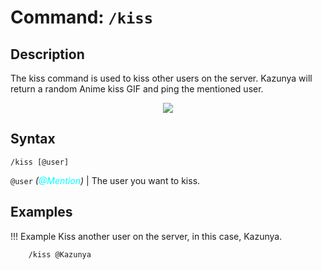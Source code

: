 # **Command:** `/kiss`

## **Description**

The kiss command is used to kiss other users on the server. Kazunya will return a random Anime kiss GIF and ping the mentioned user.

<p align="center"><img src="https://c.tenor.com/nRdyrvS3qa4AAAAC/anime-kiss.gif"></p>

## **Syntax**

    /kiss [@user]

`@user` *(<span style="color:aqua">@Mention</span>)* | The user you want to kiss.

## **Examples**

!!! Example
    Kiss another user on the server, in this case, Kazunya.

        /kiss @Kazunya